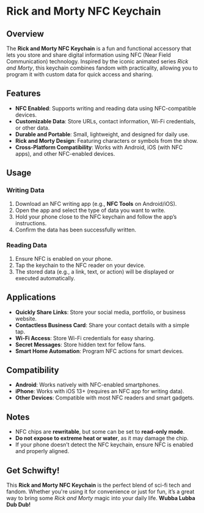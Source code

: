 # Rick and Morty NFC Keychain

## Overview
The **Rick and Morty NFC Keychain** is a fun and functional accessory that lets you store and share digital information using NFC (Near Field Communication) technology. Inspired by the iconic animated series *Rick and Morty*, this keychain combines fandom with practicality, allowing you to program it with custom data for quick access and sharing.

## Features
- **NFC Enabled**: Supports writing and reading data using NFC-compatible devices.
- **Customizable Data**: Store URLs, contact information, Wi-Fi credentials, or other data.
- **Durable and Portable**: Small, lightweight, and designed for daily use.
- **Rick and Morty Design**: Featuring characters or symbols from the show.
- **Cross-Platform Compatibility**: Works with Android, iOS (with NFC apps), and other NFC-enabled devices.

## Usage
### Writing Data
1. Download an NFC writing app (e.g., **NFC Tools** on Android/iOS).
2. Open the app and select the type of data you want to write.
3. Hold your phone close to the NFC keychain and follow the app’s instructions.
4. Confirm the data has been successfully written.

### Reading Data
1. Ensure NFC is enabled on your phone.
2. Tap the keychain to the NFC reader on your device.
3. The stored data (e.g., a link, text, or action) will be displayed or executed automatically.

## Applications
- **Quickly Share Links**: Store your social media, portfolio, or business website.
- **Contactless Business Card**: Share your contact details with a simple tap.
- **Wi-Fi Access**: Store Wi-Fi credentials for easy sharing.
- **Secret Messages**: Store hidden text for fellow fans.
- **Smart Home Automation**: Program NFC actions for smart devices.

## Compatibility
- **Android**: Works natively with NFC-enabled smartphones.
- **iPhone**: Works with iOS 13+ (requires an NFC app for writing data).
- **Other Devices**: Compatible with most NFC readers and smart gadgets.

## Notes
- NFC chips are **rewritable**, but some can be set to **read-only mode**.
- **Do not expose to extreme heat or water**, as it may damage the chip.
- If your phone doesn’t detect the NFC keychain, ensure NFC is enabled and properly aligned.

## Get Schwifty!
This **Rick and Morty NFC Keychain** is the perfect blend of sci-fi tech and fandom. Whether you're using it for convenience or just for fun, it’s a great way to bring some *Rick and Morty* magic into your daily life. **Wubba Lubba Dub Dub!**

